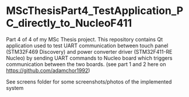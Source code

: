 # MScThesisPart4_TestApplication_PC_directly_to_NucleoF411
Part 4 of 4 of my MSc Thesis project. This repository contains Qt application used to test UART communication between touch panel (STM32F469 Discovery) and power converter driver (STM32F411-RE Nucleo) by sending UART commands to Nucleo board which triggers communication between the two boards. (see part 1 and 2 here on https://github.com/adamchor1992)

See screens folder for some screenshots/photos of the implemented system
